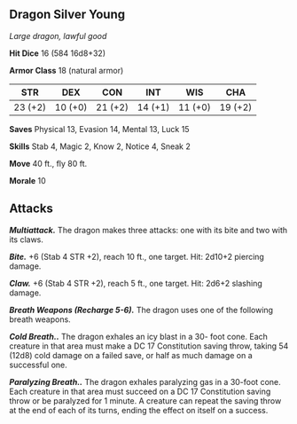 ## Dragon Silver Young

*Large dragon, lawful good*

**Hit Dice** 16 (584 16d8+32)

**Armor Class** 18 (natural armor)

| STR     | DEX     | CON     | INT     | WIS     | CHA     |
|---------|---------|---------|---------|---------|---------|
| 23 (+2) | 10 (+0) | 21 (+2) | 14 (+1) | 11 (+0) | 19 (+2) |

**Saves** Physical 13, Evasion 14, Mental 13, Luck 15

**Skills** Stab 4, Magic 2, Know 2, Notice 4, Sneak 2

**Move** 40 ft., fly 80 ft.

**Morale** 10

## Attacks

***Multiattack.*** The dragon makes three attacks: one with its bite and two with its claws.

***Bite.*** +6 (Stab 4 STR +2), reach 10 ft., one target. Hit: 2d10+2 piercing damage.

***Claw.*** +6 (Stab 4 STR +2), reach 5 ft., one target. Hit: 2d6+2 slashing damage.

***Breath Weapons (Recharge 5-6).*** The dragon uses one of the following breath weapons.

***Cold Breath..*** The dragon exhales an icy blast in a 30- foot cone. Each creature in that area must make a DC 17 Constitution saving throw, taking 54 (12d8) cold damage on a failed save, or half as much damage on a successful one.

***Paralyzing Breath..*** The dragon exhales paralyzing gas in a 30-foot cone. Each creature in that area must succeed on a DC 17 Constitution saving throw or be paralyzed for 1 minute. A creature can repeat the saving throw at the end of each of its turns, ending the effect on itself on a success.

